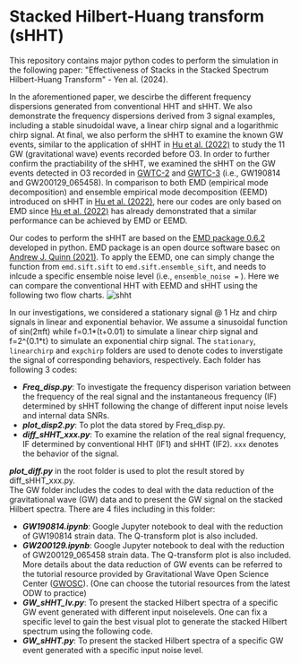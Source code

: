 # Stacked Hilbert-Huang transform (sHHT)
This repository contains major python codes to perform the simulation in the following paper: "Effectiveness of Stacks in the Stacked Spectrum Hilbert-Huang Transform" - Yen al. (2024).

In the aforementioned paper, we descirbe the different frequency dispersions generated from conventional HHT and sHHT. We also demonstrate the frequency dispersions derived from 3 signal examples, including a stable sinudoidal wave, a linear chirp signal and a logarithmic chirp signal. At final, we also perform the sHHT to examine the known GW events, similar to the application of sHHT in [Hu et al. (2022)](https://arxiv.org/abs/2207.06714) to study the 11 GW (gravitational wave) events recorded before O3. In order to further confirm the practiability of the sHHT, we examined the sHHT on the GW events detected in O3 recorded in [GWTC-2](https://arxiv.org/abs/2010.14527) and [GWTC-3](https://arxiv.org/abs/2111.03606) (i.e., GW190814 and GW200129_065458). In comparison to both EMD (empirical mode decomposition) and ensemble empirical mode decomposition (EEMD) introduced on sHHT in [Hu et al. (2022)](https://arxiv.org/abs/2207.06714), here our codes are only based on EMD since [Hu et al. (2022)](https://arxiv.org/abs/2207.06714) has already demonstrated that a similar performance can be achieved by EMD or EEMD.

Our codes to perform the sHHT are based on the [EMD package 0.6.2](https://emd.readthedocs.io/en/stable/index.html) developed in python. EMD package is an open dource software basec on [Andrew J. Quinn (2021)](https://joss.theoj.org/papers/10.21105/joss.02977). To apply the EEMD, one can simply change the function from `emd.sift.sift` to `emd.sift.ensemble_sift`, and needs to inlcude a specific ensemble noise level (i.e., `ensemble_noise =` ).
Here we can compare the conventional HHT with EEMD and sHHT using the following two flow charts.
![shht](https://github.com/linlupin/sHHT/blob/main/sHHT.png) 

In our investigations, we considered a stationary signal @ 1 Hz and chirp signals in linear and exponential behavior. We assume a sinusoidal function of sin(2πft) while f=0.1*(t+0.01) to simulate a linear chirp signal and f=2^{0.1*t} to simulate an exponential chirp signal. The `stationary`, `linearchirp` and `expchirp` folders are used to denote codes to inverstigate the signal of corresponding behaviors, respectively. Each folder has following 3 codes:  
-  ***Freq_disp.py***: To investigate the frequency disperison variation between the frequency of the real signal and the instantaneous frequency (IF) determined by sHHT following the change of different input noise levels and internal data SNRs.  
-  ***plot_disp2.py***: To plot the data stored by Freq_disp.py.  
-  ***diff_sHHT_xxx.py***: To examine the relation of the real signal frequency, IF determined by conventional HHT (IF1) and sHHT (IF2). `xxx` denotes the behavior of the signal.

***plot_diff.py*** in the root folder is used to plot the result stored by diff_sHHT_xxx.py.  
The GW folder includes the codes to deal with the data reduction of the gravitational wave (GW) data and to present the GW signal on the stacked Hilbert spectra. There are 4 files including in this folder:  
+  ***GW190814.ipynb***: Google Jupyter notebook to deal with the reduction of GW190814 strain data. The Q-transform plot is also included.  
+  ***GW200129.ipynb***: Google Jupyter notebook to deal with the reduction of GW200129_065458 strain data. The Q-transform plot is also included.  
More details about the data reduction of GW events can be referred to the tutorial resource provided by Gravitational Wave Open Science Center ([GWOSC](https://colab.research.google.com/github/gw-odw/)). (One can choose the tutorial resources from the latest ODW to practice)
+ ***GW_sHHT_lv.py***: To present the stacked Hilbert spectra of a specific GW event generated with different input noiselevels. One can fix a specific level to gain the best visual plot to generate the stacked Hilbert spectrum using the following code.     
+ ***GW_sHHT.py***: To present the stacked Hilbert spectra of a specific GW event generated with a specific input noise level.  
